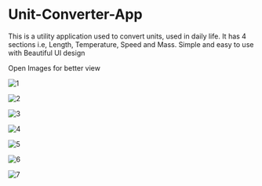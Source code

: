 # Unit-Converter-App
This is a utility application used to convert units, used in daily life. It has 4 sections i.e, Length, Temperature, Speed and Mass. Simple and easy to use with Beautiful UI design


Open Images for better view

![1](https://user-images.githubusercontent.com/63460702/145083357-55ce9914-7127-4c4f-a538-25dafc6ecb31.jpeg)

![2](https://user-images.githubusercontent.com/63460702/145083387-6ce0429d-fc82-41c7-b3a0-eb50cd4fbc0d.jpeg)

![3](https://user-images.githubusercontent.com/63460702/145083405-6ceedec5-fcaa-4735-92e9-28919bf55bd7.jpeg)

![4](https://user-images.githubusercontent.com/63460702/145083452-81301fc2-a9fc-4f98-943a-c1917e8ebddd.jpeg)

![5](https://user-images.githubusercontent.com/63460702/145083467-d1d987c7-e308-4f79-8ec9-1a8d3c8f4bd3.jpeg)

![6](https://user-images.githubusercontent.com/63460702/145083492-c0225b88-7855-44da-8b39-0d5b87f2c4b9.jpeg)

![7](https://user-images.githubusercontent.com/63460702/145083509-cf5870b3-b812-4fbe-8221-c8f754ab8c20.jpeg)



